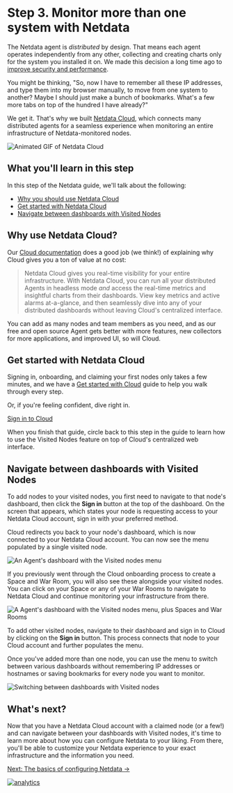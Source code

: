 <!--
title: "Step 3. Monitor more than one system with Netdata"
date: 2020-05-01
custom_edit_url: https://github.com/netdata/netdata/edit/master/docs/guides/step-by-step/step-03.md
-->

# Step 3. Monitor more than one system with Netdata

The Netdata agent is _distributed_ by design. That means each agent operates independently from any other, collecting
and creating charts only for the system you installed it on. We made this decision a long time ago to [improve security
and performance](step-01.md).

You might be thinking, "So, now I have to remember all these IP addresses, and type them into my browser
manually, to move from one system to another? Maybe I should just make a bunch of bookmarks. What's a few more tabs
on top of the hundred I have already?"

We get it. That's why we built [Netdata Cloud](https://learn.netdata.cloud/docs/cloud/), which connects many distributed
agents for a seamless experience when monitoring an entire infrastructure of Netdata-monitored nodes.

![Animated GIF of Netdata
Cloud](https://user-images.githubusercontent.com/1153921/80828986-1ebb3b00-8b9b-11ea-957f-2c8d0d009e44.gif)

## What you'll learn in this step

In this step of the Netdata guide, we'll talk about the following:

-   [Why you should use Netdata Cloud](#why-use-netdata-cloud)
-   [Get started with Netdata Cloud](#get-started-with-netdata-cloud)
-   [Navigate between dashboards with Visited Nodes](#navigate-between-dashboards-with-visited-nodes)

## Why use Netdata Cloud?

Our [Cloud documentation](https://learn.netdata.cloud/docs/cloud/) does a good job (we think!) of explaining why Cloud
gives you a ton of value at no cost:

> Netdata Cloud gives you real-time visibility for your entire infrastructure. With Netdata Cloud, you can run all your
> distributed Agents in headless mode _and_ access the real-time metrics and insightful charts from their dashboards.
> View key metrics and active alarms at-a-glance, and then seamlessly dive into any of your distributed dashboards
> without leaving Cloud's centralized interface.

You can add as many nodes and team members as you need, and as our free and open source Agent gets better with more
features, new collectors for more applications, and improved UI, so will Cloud.

## Get started with Netdata Cloud

Signing in, onboarding, and claiming your first nodes only takes a few minutes, and we have a [Get started with
Cloud](https://learn.netdata.cloud/docs/cloud/get-started) guide to help you walk through every step.

Or, if you're feeling confident, dive right in.

<p><a href="https://app.netdata.cloud" className="button button--lg">Sign in to Cloud</a></p>

When you finish that guide, circle back to this step in the guide to learn how to use the Visited Nodes feature on
top of Cloud's centralized web interface.

## Navigate between dashboards with Visited Nodes

To add nodes to your visited nodes, you first need to navigate to that node's dashboard, then click the **Sign in**
button at the top of the dashboard. On the screen that appears, which states your node is requesting access to your
Netdata Cloud account, sign in with your preferred method.

Cloud redirects you back to your node's dashboard, which is now connected to your Netdata Cloud account. You can now see the menu populated by a single visited node.

![An Agent's dashboard with the Visited nodes
menu](https://user-images.githubusercontent.com/1153921/80830383-b6ba2400-8b9d-11ea-9eb2-379c7eccd22f.png)

If you previously went through the Cloud onboarding process to create a Space and War Room, you will also see these
alongside your visited nodes. You can click on your Space or any of your War Rooms to navigate to Netdata Cloud and
continue monitoring your infrastructure from there.

![A Agent's dashboard with the Visited nodes menu, plus Spaces and War
Rooms](https://user-images.githubusercontent.com/1153921/80830382-b6218d80-8b9d-11ea-869c-1170b95eeb4a.png)

To add other visited nodes, navigate to their dashboard and sign in to Cloud by clicking on the **Sign in** button. This
process connects that node to your Cloud account and further populates the menu.

Once you've added more than one node, you can use the menu to switch between various dashboards without remembering IP
addresses or hostnames or saving bookmarks for every node you want to monitor.

![Switching between dashboards with Visited
nodes](https://user-images.githubusercontent.com/1153921/80831018-e158ac80-8b9e-11ea-882e-1d82cdc028cd.gif)

## What's next?

Now that you have a Netdata Cloud account with a claimed node (or a few!) and can navigate between your dashboards with
Visited nodes, it's time to learn more about how you can configure Netdata to your liking. From there, you'll be able to
customize your Netdata experience to your exact infrastructure and the information you need.

[Next: The basics of configuring Netdata &rarr;](step-04.md)

[![analytics](https://www.google-analytics.com/collect?v=1&aip=1&t=pageview&_s=1&ds=github&dr=https%3A%2F%2Fgithub.com%2Fnetdata%2Fnetdata&dl=https%3A%2F%2Fmy-netdata.io%2Fgithub%2Fdocs%2Fguides%2Fstep-by-step%2Fstep-03&_u=MAC~&cid=5792dfd7-8dc4-476b-af31-da2fdb9f93d2&tid=UA-64295674-3)](<>)
